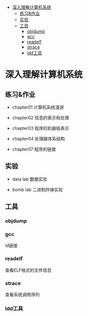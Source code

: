 
<!-- TOC -->

- [深入理解计算机系统](#%e6%b7%b1%e5%85%a5%e7%90%86%e8%a7%a3%e8%ae%a1%e7%ae%97%e6%9c%ba%e7%b3%bb%e7%bb%9f)
  - [练习&作业](#%e7%bb%83%e4%b9%a0%e4%bd%9c%e4%b8%9a)
  - [实验](#%e5%ae%9e%e9%aa%8c)
  - [工具](#%e5%b7%a5%e5%85%b7)
    - [objdump](#objdump)
    - [gcc](#gcc)
    - [readelf](#readelf)
    - [strace](#strace)
    - [ldd工具](#ldd%e5%b7%a5%e5%85%b7)

<!-- /TOC -->


# 深入理解计算机系统

## 练习&作业

- chapter01 计算机系统漫游

- chapter02 信息的表示和处理

- chapter03 程序的机器级表示

- chapter04 处理器体系结构

- chapter07 程序的链接



## 实验

- data lab 数据实验

- bomb lab 二进制炸弹实验


## 工具

### objdump


### gcc

ld链接


### readelf

查看ELF格式的文件信息


### strace

查看系统调用序列


### ldd工具

